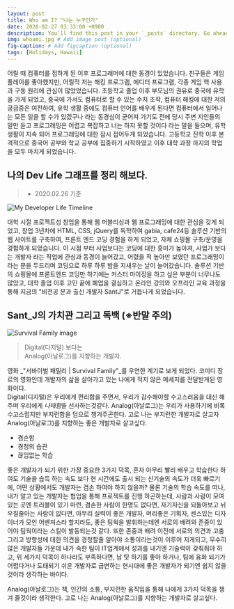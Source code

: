 ```yaml
---
layout: post
title: Who am I? "나는 누구인가"
date: 2020-02-27 03:33:00 +0900
description: You’ll find this post in your `_posts` directory. Go ahead and edit it and re-build the site to see your changes. # Add post description (optional)
img: whoami.jpg # Add image post (optional)
fig-caption: # Add figcaption (optional)
tags: [Holidays, Hawaii]
---
```

어릴 때 컴퓨터를 접하게 된 이후 프로그래머에 대한 동경이 있었습니다. 친구들은 게임 플레이를 좋아했지만, 어릴적 저는 해킹 프로그램, 에디터 프로그램, 각종 게임 핵 사용과 구동 원리에 관심이 많았었습니다. 초등학교 졸업 이후 부모님의 권유로 중국에 유학을 가게 되었고, 중국에 가서도 컴퓨터로 할 수 있는 수치 조작, 컴퓨터 해킹에 대한 저의 궁금증은 여전하여, 유학 생활 중에도 컴퓨터 언어를 배우게 된다면 컴퓨터에서 일어나는 모든 일을 할 수가 있겠구나 라는 동경심이 굳어져 가기도 전에 당시 주변 지인들의 말만 듣고 프로그래밍은 어렵고 복잡하고 너는 하지 못할 것이다 라는 말을 들으며, 유학생활이 지속 되어 프로그래밍에 대한 잠시 접어두게 되었습니다. 고등학교 진학 이후  본격적으로 중국어 공부와 학교 공부에 집중하기 시작하였고 이후 대학 과정 까지의 학업을 모두 마치게 되었습니다.  

## 나의 Dev Life 그래프를 정리 해보다.
> * 2020.02.26 기준

![My Developer Life Timeline]({{site.baseurl}}/assets/img/blogTimeLine.jpg)

대학 시절 프로젝트성 창업을 통해 웹 퍼블리싱과 웹 프로그래밍에 대한 관심을 갖게 되었고, 창업 3년차에  HTML, CSS, jQuery를 독학하여 gabia, cafe24등 솔루션 기반의 웹 사이트를 구축하여, 프론트 엔드 코딩 경험을 하게 되었고, 자체 쇼핑몰 구축/운영을 경험하게 되었습니다. 이 시점 부터 사업보다는 코딩에 대한 흥미가 높아져, 사업가 보다는 개발자 라는 직업에 관심과 동경이 늘어갔고, 어렸을 적 높아만 보였던 프로그래밍이라는 문을 두드리며 코딩으로 하루 하루 밤을 지새우는 날이 늘어갔습니다. 솔루션 기반의 쇼핑몰에 프론트엔드 코딩만 하기에는 커스터 마이징을 하고 싶은 부분이 너무나도 많았고, 대학 졸업 이후 고민 끝에 폐업을 결심하고 온라인 강의와 오프라인 교육 과정을 통해 지금의 "비전공 문과 출신 개발자 SantJ"로 거듭나게 되었습니다.

## Sant_J의 가치관 그리고 독백 (※반말 주의)

![Survival Family image]({{site.baseurl}}/assets/img/movieCut.jpg)

>Digital(디지털) 보다는  
Analog(아날로그)를 지향하는 개발자.

영화 _"서바이벌 패밀리 | Survival Family"_를 우연한 계기로 보게 되었다. 코미디 장르의 영화인데 개발자의 삶을 살아가고 있는 나에게 적지 않은 메세지를 전달받게된 영화이다.  
Digital(디지털)은 우리에게 편리함을 주면서, 우리가 감수해야할 수고스러움을 대신 해주며 우리에게 *나태함*을 선사하는것같다. Analog(아날로그)는 우리가 사용하기에 비록 수고스럽지만 부지런함을 덤으로 챙겨주곤한다. 고로 나는 부지런한 개발자로 살고자 Analog(아날로그)를 지향하는 좋은 개발자로 살고싶다.

* 겸손함
* 경청의 습관
* 끊임없는 학습

좋은 개발자가 되기 위한 가장 중요한 3가지 덕목, 혼자 아무리 빨리 배우고 학습한다 하여도 기술을 습득 하는 속도 보다 현 시간에도 출시 되는 신기술의 속도가 더욱 빠르기에, 어떤 상황에서도 개발자는 겸손 하여야 하지 않을까? 물론 기술의 학습 속도를 떠나, 내가 알고 있는 개발자는 협업을 통해 프로젝트를 진행 하곤하는데, 사람과 사람이 모여있는 곳엔 트러블이 있기 마련, 겸손한 사람이 한명도 없다면, 자기자신을 되돌아보고 뉘우칠줄아는 사람이 없다면, 아무리 실력이 좋은 개발자, 머리좋은 기획자, 센스있는 디자이너가 모인 어벤져스라 할지라도, 좋은 팀웍을 발휘하는데엔 서로의 배려와 존중이 있어야  팀웍이라는 스킬이 발동되는것 같다. 또한 존중과 배려 이전에 서로의 의견과 고충 그리고 방향성에 대한 의견을 경청할줄 알아야 소통이라는것이 이루어 지게되고, 무수히 많은 개발자들 가운데 내가 속한 팀이 IT업계에서 성과를 내기엔 기술력이 갖춰줘야 하고, 위 세가지 덕목이 하나라도 부족하다면, 남 탓 하기를 좋아 하거나, 팀에 융화 되기가 어렵다거나 도태되기 쉬운 개발자로 급변하는 현시대에 좋은 개발자가 되기엔 쉽지 않을것이라 생각하는 바이다.

Analog(아날로그)는 책, 인간의 소통, 부지런한 움직임을 통해 나에게 3가지 덕목을 챙겨 줄것이라 생각한다.
고로 나는 Analog(아날로그)를 지향하는 개발자로 살고싶다.